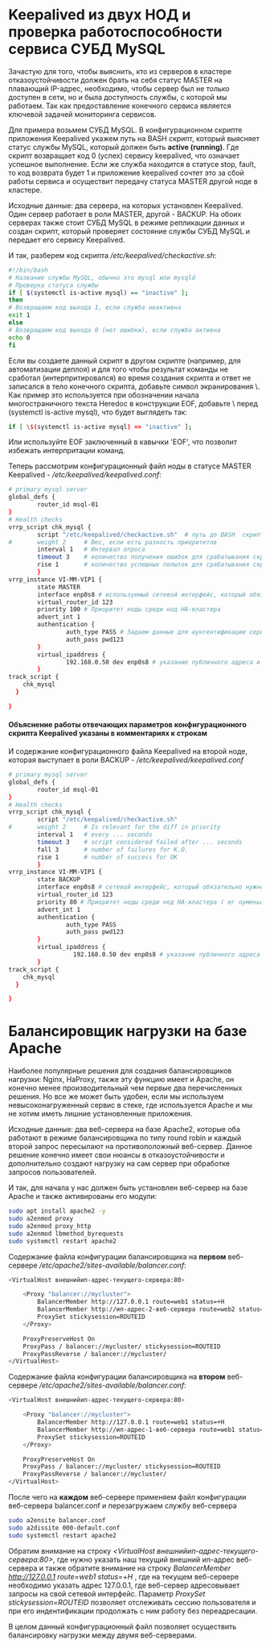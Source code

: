 # Keepalived из двух НОД и проверка работоспособности сервиса СУБД MySQL
Зачастую для того, чтобы выяснить, кто из серверов в кластере отказоустойчивости должен брать на себя статус MASTER на плавающий IP-адрес, необходимо, чтобы сервер был не только доступен в сети, но и была доступность службы, с которой мы работаем. Так как предоставление конечного сервиса является ключевой задачей мониторинга сервисов.

Для примера возьмем СУБД MySQL. В конфигурационном скрипте приложения Keepalived укажем путь на BASH скрипт, который выясняет статус службы MySQL, который должен быть  **active (running)**. Где скрипт возвращает код 0 (успех) сервису keepalived, что означает успешное выполнение. Если же служба находится в статусе stop, fault, то код возврата будет 1 и приложение keepalived сочтет это за сбой работы сервиса и осуществит передачу статуса MASTER другой ноде в кластере.

Исходные данные: два сервера, на которых установлен Keepalived. Один сервер работает в роли MASTER, другой - BACKUP. На обоих серверах также стоит СУБД MySQL в режиме репликации данных и создан скрипт, который проверяет состояние службы СУБД MySQL  и передает его сервису Keepalived. 

И так, разберем код скрипта */etc/keepalived/checkactive.sh*: 
```bash
#!/bin/bash
# Название службы MySQL, обычно это mysql или mysqld
# Проверка статуса службы
if [ $(systemctl is-active mysql) == "inactive" ];
then
# Возвращаем код выхода 1, если служба неактивна
exit 1
else
# Возвращаем код выхода 0 (нет ошибки), если служба активна
echo 0
fi
```

Если вы создаете данный скрипт в другом скрипте (например, для автоматизации деплоя) и для того чтобы результат команды не сработал (интерпритировался) во время создания скрипта и ответ не записался в тело конечного скрипта, добавьте символ экранирования \\. Как пример это используется при обозначении начала многостраничного текста Heredoc в конструкции EOF, добавьте \\ перед (systemctl is-active mysql), что будет выглядеть так:
```bash
if [ \$(systemctl is-active mysql) == "inactive" ];
```

Или используйте EOF заключенный в кавычки 'EOF', что позволит избежать интерпритации команд.


Теперь рассмотрим конфигурационный файл ноды в статусе MASTER Keepalived - */etc/keepalived/keepalived.conf*:
```bash
# primary mysql server
global_defs {
        router_id msql-01
}
# Health checks
vrrp_script chk_mysql {
        script "/etc/keepalived/checkactive.sh"  # путь до BASH  скрипта указанного выше
#       weight 2     # Вес, если есть разность приоритетов
        interval 1   # Интервал опроса
        timeout 3    # количество получения ошибок для срабатывания скрипта  
        rise 1       # количество успешных попыток для срабатывания скрипта
        }
vrrp_instance VI-MM-VIP1 {
        state MASTER
        interface enp0s8 # используемый сетевой интерфейс, который обязательно нужно подправить
        virtual_router_id 123
        priority 100 # Приоритет ноды среди нод HA-кластера
        advert_int 1
        authentication {
                auth_type PASS # Задаем данные для аунтентификации сервисов keepalived
                auth_pass pwd123
        }
        virtual_ipaddress {
                192.168.0.50 dev enp0s8 # указание публичного адреса и сетевого интерфейса на котором он создается 
        }
track_script {
    chk_mysql
  }

}
```


#### **Объяснение работы отвечающих параметров конфигурационного скрипта Keepalived указаны в комментариях к строкам**


И содержание конфигурационного файла Keepalived на второй ноде, которая выступает в роли BACKUP - */etc/keepalived/keepalived.conf*
```bash
# primary mysql server
global_defs {
        router_id msql-01
}
# Health checks
vrrp_script chk_mysql {
        script "/etc/keepalived/checkactive.sh"
#       weight 2     # Is relevant for the diff in priority
        interval 1   # every ... seconds
        timeout 3    # script considered failed after ... seconds
        fall 3       # number of failures for K.O.
        rise 1       # number of success for OK
        }
vrrp_instance VI-MM-VIP1 {
        state BACKUP
        interface enp0s8 # сетевой интерфейс, который обязательно нужно подправить
        virtual_router_id 123
        priority 80 # Приоритет ноды среди нод HA-кластера ( ег оуменьшили)
        advert_int 1
        authentication {
                auth_type PASS
                auth_pass pwd123
        }
        virtual_ipaddress {
                  192.168.0.50 dev enp0s8 # указание публичного адреса и сетевого интерфейса на котором он создается 
        }
track_script {
    chk_mysql
  }

}
```


# Балансировщик нагрузки на базе Apache
Наиболее популярные  решения для создания балансировщиков нагрузки: Nginx, HaProxy, также эту функцию имеет и Apache, он конечно менее производительный чем первые два перечисленных решения. Но все же может быть удобен, если мы используем невысоконагруженный сервис в стеке, где используется Apache и мы не хотим иметь лишние установленные приложения.

Исходные данные:  два веб-сервера на базе Apache2, которые оба работают в режиме балансировщика по типу round robin и каждый второй запрос пересылают на противоположный веб-сервер. Данное решение конечно имеет свои нюансы в отказоустойчивости и дополнительно создают нагрузку на сам сервер при обработке запросов пользователей.

И так, для начала у нас должен быть установлен веб-сервер на базе Apache и также активированы его модули:
```bash
sudo apt install apache2 -y
sudo a2enmod proxy
sudo a2enmod proxy_http
sudo a2enmod lbmethod_byrequests
sudo systemctl restart apache2
```

Содержание файла конфигурации балансировщика на **первом** веб-сервере */etc/apache2/sites-available/balancer.conf*:
```bash
<VirtualHost внешнийип-адрес-текущего-сервера:80>

    <Proxy "balancer://mycluster">
        BalancerMember http://127.0.0.1 route=web1 status=+H
        BalancerMember http://ип-адрес-2-веб-сервера route=web2 status=+H
        ProxySet stickysession=ROUTEID
    </Proxy>

    ProxyPreserveHost On
    ProxyPass / balancer://mycluster/ stickysession=ROUTEID
    ProxyPassReverse / balancer://mycluster/
</VirtualHost>
```
Содержание файла конфигурации балансировщика на **втором** веб-сервере */etc/apache2/sites-available/balancer.conf*:
```bash
<VirtualHost внешнийип-адрес-текущего-сервера:80>

    <Proxy "balancer://mycluster">
        BalancerMember http://127.0.0.1 route=web1 status=+H
        BalancerMember http://ип-адрес-1-веб-сервера route=web1 status=+H
        ProxySet stickysession=ROUTEID
    </Proxy>

    ProxyPreserveHost On
    ProxyPass / balancer://mycluster/ stickysession=ROUTEID
    ProxyPassReverse / balancer://mycluster/
</VirtualHost>
```

После чего на **каждом** веб-сервере применяем файл конфигурации веб-сервера balancer.conf и перезагружаем службу веб-сервера

```bash
sudo a2ensite balancer.conf
sudo a2dissite 000-default.conf
sudo systemctl restart apache2
```

Обратим внимание на строку  *<VirtualHost внешнийип-адрес-текущего-сервера:80>*, где нужно указать наш текущий внешний ип-адрес веб-сервера и также обратите внимание на строку *BalancerMember http://127.0.0.1 route=web1 status=+H* , где на текущем веб-сервере необходимо указать адрес 127.0.0.1, где веб-сервер адресовывает запросы на свой сетевой интерфейс.  Параметр *ProxySet stickysession=ROUTEID* позволяет отслеживать сессию пользователя и при его индентификации продолжать с ним работу без переадресации.

В целом данный конфигурационный файл позволяет осуществить балансировку нагрузки между двумя веб-серверами.
